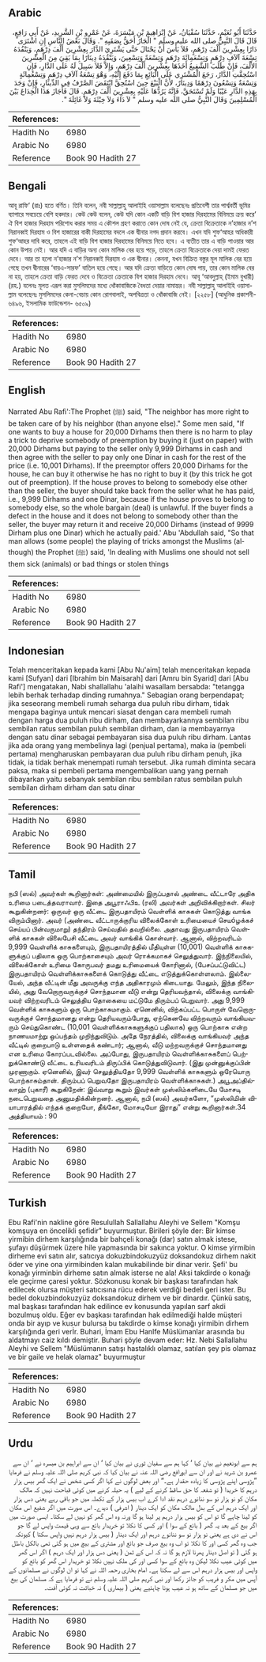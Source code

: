 ## Arabic


<div dir="rtl" lang="ar" style={{fontSize:'larger',backgroundColor:'#f8f9fa',padding:20}}>
حَدَّثَنَا أَبُو نُعَيْمٍ، حَدَّثَنَا سُفْيَانُ، عَنْ إِبْرَاهِيمَ بْنِ مَيْسَرَةَ، عَنْ عَمْرِو بْنِ الشَّرِيدِ، عَنْ أَبِي رَافِعٍ، قَالَ قَالَ النَّبِيُّ صلى الله عليه وسلم ‏"‏ الْجَارُ أَحَقُّ بِصَقَبِهِ ‏"‏‏.‏ وَقَالَ بَعْضُ النَّاسِ إِنِ اشْتَرَى دَارًا بِعِشْرِينَ أَلْفَ دِرْهَمٍ، فَلاَ بَأْسَ أَنْ يَحْتَالَ حَتَّى يَشْتَرِيَ الدَّارَ بِعِشْرِينَ أَلْفَ دِرْهَمٍ، وَيَنْقُدَهُ تِسْعَةَ آلاَفِ دِرْهَمٍ وَتِسْعَمِائَةَ دِرْهَمٍ وَتِسْعَةً وَتِسْعِينَ، وَيَنْقُدَهُ دِينَارًا بِمَا بَقِيَ مِنَ الْعِشْرِينَ الأَلْفَ، فَإِنْ طَلَبَ الشَّفِيعُ أَخَذَهَا بِعِشْرِينَ أَلْفَ دِرْهَمٍ، وَإِلاَّ فَلاَ سَبِيلَ لَهُ عَلَى الدَّارِ، فَإِنِ اسْتُحِقَّتِ الدَّارُ، رَجَعَ الْمُشْتَرِي عَلَى الْبَائِعِ بِمَا دَفَعَ إِلَيْهِ، وَهْوَ تِسْعَةُ آلاَفِ دِرْهَمٍ وَتِسْعُمِائَةٍ وَتِسْعَةٌ وَتِسْعُونَ دِرْهَمًا وَدِينَارٌ، لأَنَّ الْبَيْعَ حِينَ اسْتُحِقَّ انْتَقَضَ الصَّرْفُ فِي الدِّينَارِ، فَإِنْ وَجَدَ بِهَذِهِ الدَّارِ عَيْبًا وَلَمْ تُسْتَحَقَّ، فَإِنَّهُ يَرُدُّهَا عَلَيْهِ بِعِشْرِينَ أَلْفَ دِرْهَمٍ‏.‏ قَالَ فَأَجَازَ هَذَا الْخِدَاعَ بَيْنَ الْمُسْلِمِينَ وَقَالَ النَّبِيُّ صلى الله عليه وسلم ‏"‏ لاَ دَاءَ وَلاَ خِبْثَةَ وَلاَ غَائِلَةَ ‏"‏‏.‏
</div>
<div style={{backgroundColor:'#f8f9fa',padding:20, marginBottom: 10}}><table> <thead> <tr> <th>References:</th> <th></th> </tr> </thead> <tbody><tr><td>Hadith No</td><td>6980</td></tr><tr><td>Arabic No</td><td>6980</td></tr><tr><td>Reference</td><td>Book 90 Hadith 27</td></tr></tbody></table></div>

## Bengali


<div dir="ltr" lang="bn" style={{fontSize:'larger',backgroundColor:'#f8f9fa',padding:20}}>
আবূ রাফি‘ (রাঃ) হতে বর্ণিত। তিনি বলেন, নবী সাল্লাল্লাহু আলাইহি ওয়াসাল্লাম বলেছেনঃ প্রতিবেশী তার পার্শ্ববর্তী ভূমির ব্যাপারে সবচেয়ে বেশি হকদার। কেউ কেউ বলেন, কেউ যদি কোন একটি বাড়ি বিশ হাজার দিরহামের বিনিময়ে ক্রয় করে’ ঐ বিশ হাজার দিরহাম পরিশোধ করার সময় এ কৌশল গ্রহণ করাতে কোন দোষ নেই যে, ক্রেতা বিক্রেতাকে ন’হাজার ন’শ নিরানব্বই দিরহাম ও বিশ হাজারের বাকী দিরহামের বদলে এক দ্বীনার নগদ প্রদান করবে। এখন যদি শুফ‘আহর অধিকারী শুফ‘আহর দাবি করে, তাহলে এই বাড়ি বিশ হাজার দিরহামের বিনিময়ে নিতে হবে। এ ব্যতীত তার এ বাড়ি পাওয়ার আর কোন উপায় নেই। আর যদি এ বাড়ির অন্য কোন মালিক বের হয়ে পড়ে, তাহলে ক্রেতা বিক্রেতাকে দেয়া দামই ফেরত দেবে। আর তা হলো ন’হাজার ন’শ নিরানব্বই দিরহাম ও এক দ্বীনার। কেননা, যখন বিক্রিত বস্তুর মূল মালিক বের হয়ে গেছে তখন দ্বীনারের ‘বায়এ-সারফ’ বাতিল হয়ে গেছে। আর যদি ক্রেতা বাড়িতে কোন দোষ পায়, তার কোন মালিক বের না হয়, তাহলে ক্রেতা বাড়ি ফেরত দেবে ও বিক্রেতা ক্রেতাকে বিশ হাজার দিরহাম দেবে। আবূ ‘আবদুল্লাহ্ (ইমাম বুখারী) (রহ.) বলেনঃ মূলত এরূপ করা মুসলিমদের মধ্যে ধোঁকাবাজিকে বৈধতা দেয়ার নামান্তর। নবী সাল্লাল্লাহু আলাইহি ওয়াসাল্লাম বলেছেনঃ মুসলিমদের কেনা-বেচায় কোন রোগবালাই, অপবিত্রতা ও ধোঁকাবাজি নেই। [২২৫৮] (আধুনিক প্রকাশনী- ৬৪৯৬, ইসলামিক ফাউন্ডেশন- ৬৫০৯)
</div>
<div style={{backgroundColor:'#f8f9fa',padding:20, marginBottom: 10}}><table> <thead> <tr> <th>References:</th> <th></th> </tr> </thead> <tbody><tr><td>Hadith No</td><td>6980</td></tr><tr><td>Arabic No</td><td>6980</td></tr><tr><td>Reference</td><td>Book 90 Hadith 27</td></tr></tbody></table></div>

## English


<div dir="ltr" lang="en" style={{fontSize:'larger',backgroundColor:'#f8f9fa',padding:20}}>
Narrated Abu Rafi':The Prophet (ﷺ) said, "The neighbor has more right to be taken care of by his neighbor (than anyone else)." Some men said, "If one wants to buy a house for 20,000 Dirhams then there is no harm to play a trick to deprive somebody of preemption by buying it (just on paper) with 20,000 Dirhams but paying to the seller only 9,999 Dirhams in cash and then agree with the seller to pay only one Dinar in cash for the rest of the price (i.e. 10,001 Dirhams). If the preemptor offers 20,000 Dirhams for the house, he can buy it otherwise he has no right to buy it (by this trick he got out of preemption). If the house proves to belong to somebody else other than the seller, the buyer should take back from the seller what he has paid, i.e., 9,999 Dirhams and one Dinar, because if the house proves to belong to somebody else, so the whole bargain (deal) is unlawful. If the buyer finds a defect in the house and it does not belong to somebody other than the seller, the buyer may return it and receive 20,000 Dirhams (instead of 9999 Dirham plus one Dinar) which he actually paid.' Abu 'Abdullah said, "So that man allows (some people) the playing of tricks amongst the Muslims (although) the Prophet (ﷺ) said, 'In dealing with Muslims one should not sell them sick (animals) or bad things or stolen things
</div>
<div style={{backgroundColor:'#f8f9fa',padding:20, marginBottom: 10}}><table> <thead> <tr> <th>References:</th> <th></th> </tr> </thead> <tbody><tr><td>Hadith No</td><td>6980</td></tr><tr><td>Arabic No</td><td>6980</td></tr><tr><td>Reference</td><td>Book 90 Hadith 27</td></tr></tbody></table></div>

## Indonesian


<div dir="ltr" lang="id" style={{fontSize:'larger',backgroundColor:'#f8f9fa',padding:20}}>
Telah menceritakan kepada kami [Abu Nu'aim] telah menceritakan kepada kami [Sufyan] dari [Ibrahim bin Maisarah] dari [Amru bin Syarid] dari [Abu Rafi'] mengatakan, Nabi shallallahu 'alaihi wasallam bersabda: "tetangga lebih berhak terhadap dinding rumahnya." Sebagian orang berpendapat; jika seseorang membeli rumah seharga dua puluh ribu dirham, tidak mengapa baginya untuk mencari siasat dengan cara membeli rumah dengan harga dua puluh ribu dirham, dan membayarkannya sembilan ribu sembilan ratus sembilan puluh sembilan dirham, dan ia membayarnya dengan satu dinar sebagai pembayaran sisa dua puluh ribu dirham. Lantas jika ada orang yang membelinya lagi (penjual pertama), maka ia (pembeli pertama) mengharuskan pembayaran dua puluh ribu dirham penuh, jika tidak, ia tidak berhak menempati rumah tersebut. Jika rumah diminta secara paksa, maka si pembeli pertama mengembalikan uang yang pernah dibayarkan yaitu sebanyak sembilan ribu sembilan ratus sembilan puluh sembilan dirham dirham dan satu dinar
</div>
<div style={{backgroundColor:'#f8f9fa',padding:20, marginBottom: 10}}><table> <thead> <tr> <th>References:</th> <th></th> </tr> </thead> <tbody><tr><td>Hadith No</td><td>6980</td></tr><tr><td>Arabic No</td><td>6980</td></tr><tr><td>Reference</td><td>Book 90 Hadith 27</td></tr></tbody></table></div>

## Tamil


<div dir="ltr" lang="ta" style={{fontSize:'larger',backgroundColor:'#f8f9fa',padding:20}}>
நபி (ஸல்) அவர்கள் கூறினார்கள்: அண்மையில் இருப்பதால் அண்டை வீட்டாரே அதிக உரிமை படைத்தவராவார். இதை அபூராஃபிஉ (ரலி) அவர்கள் அறிவிக்கிறார்கள். சிலர் கூறுகின்றனர்: ஒருவர் ஒரு வீட்டை இருபதாயிரம் வெள்ளிக் காசுகள் கொடுத்து வாங்க விரும்பினார். அவர் (அண்டை வீட்டாருக்குரிய விலைக்கோள் உரிமையைச் செயóழக்கச் செய்யப் பின்வருமாறு) தந்திரம் செய்வதில் தவறில்லை. அதாவது இருபதாயிரம் வெள்ளிக் காசுகள் விலைபேசி வீட்டை அவர் வாங்கிக் கொள்வார். ஆனால், விற்றவரிடம் 9,999 வெள்ளிக் காசுகளையும், இருபதாயிரத்தில் மீதியுள்ள (10,001) வெள்ளிக் காசுகளுக்குப் பதிலாக ஒரு பொற்காசையும் அவர் ரொக்கமாகச் செலுத்துவார். இந்நிலையில், விலைக்கோள் உரிமை கோருபவர் தமது உரிமையைக் கோரினால், (பேசப்பட்டுவிட்ட) இருபதாயிரம் வெள்ளிக்காசுகளைக் கொடுத்து வீட்டை எடுத்துக்கொள்ளலாம். இல்லையேல், அந்த வீட்டின் மீது அவருக்கு எந்த அதிகாரமும் கிடையாது. மேலும், இந்த நிலையில், அது வேறொருவருக்குச் சொந்தமான வீடு என்று தெரியவந்தால், விலைக்கு வாங்கியவர் விற்றவரிடம் செலுத்திய தொகையை மட்டுமே திரும்பப் பெறுவார். அது 9,999 வெள்ளிக் காசுகளும் ஒரு பொற்காசுமாகும். ஏனெனில், விற்கப்பட்ட பொருள் வேறொருவருக்குச் சொந்தமானது என்று தெரியவரும்போது, ஏற்கெனவே விற்றவரும் வாங்கியவரும் செய்துகொண்ட (10,001 வெள்ளிக்காசுகளுக்குப் பதிலாக) ஒரு பொற்காசு என்ற நாணயமாற்று ஒப்பந்தம் முறிந்துவிடும். அதே நேரத்தில், விலைக்கு வாங்கியவர் அந்த வீட்டில் குறைபாடு உள்ளதைக் கண்டார்; ஆனால், வீடு மற்றவருக்குச் சொந்தமானது என உரிமை கோரப்படவில்லை. அப்போது, இருபதாயிரம் வெள்ளிக்காசுகளைப் பெற்றுக்கொண்டு வீட்டை உரியவரிடம் திருப்பிக் கொடுத்துவிடுவார். (இது முன்னுக்குப்பின் முரணாகும். ஏனெனில், இவர் செலுத்தியதோ 9,999 வெள்ளிக் காசுகளும் ஒரேயொரு பொற்காசும்தான். திரும்பப் பெறுவதோ இருபதாயிரம் வெள்ளிக்காசுகள்.) அபூஅப்தில்லாஹ் (புகாரீ) கூறுகிறேன்: இவ்வாறு கூறும் இவர்கள் முஸ்லிம்களிடையே மோசடி நடைபெறுவதை அனுமதிக்கின்றனர். ஆனால், நபி (ஸல்) அவர்களோ, “முஸ்லிமின் வியாபாரத்தில் எந்தக் குறையோ, தீங்கோ, மோசடியோ இராது” என்று கூறினார்கள்.34 அத்தியாயம் : 90
</div>
<div style={{backgroundColor:'#f8f9fa',padding:20, marginBottom: 10}}><table> <thead> <tr> <th>References:</th> <th></th> </tr> </thead> <tbody><tr><td>Hadith No</td><td>6980</td></tr><tr><td>Arabic No</td><td>6980</td></tr><tr><td>Reference</td><td>Book 90 Hadith 27</td></tr></tbody></table></div>

## Turkish


<div dir="ltr" lang="tr" style={{fontSize:'larger',backgroundColor:'#f8f9fa',padding:20}}>
Ebu Rafi'nin nakline göre Resulullah Sallallahu Aleyhi ve Sellem "Komşu komşuya en öncelikli şefidir" buyurmuştur. Birileri şöyle der: Bir kimse yirmibin dirhem karşılığında bir bahçeli konağı (dar) satın almak istese, şufayı düşürmek üzere hile yapmasında bir sakınca yoktur. O kimse yirmibin dirheme evi satın alır, satıcıya dokuzbindokuzyüz doksandokuz dirhem nakit öder ve yine ona yirmibinden kalan mukabilinde bir dinar verir. Şefi' bu konağı yirminbin dirheme satın almak isterse ne ala! Aksi takdirde o konağı ele geçirme çaresi yoktur. Sözkonusu konak bir başkası tarafından hak edilecek olursa müşteri satıcısına rücu ederek verdiği bedeli geri ister. Bu bedel dokuzbindokuzyüz doksandokuz dirhem ve bir dinardır. Çünkü satış, mal başkası tarafından hak edilince ev konusunda yapılan sarf akdi bozulmuş oldu. Eğer ev başkası tarafından hak edilmediği halde müşteri onda bir ayıp ve kusur bulursa bu takdirde o kimse konağı yirmibin dirhem karşılığında geri verİr. Buhari, İmam Ebu HanIfe Müslümanlar arasında bu aldatmayı caiz kıldı demiştir. Buhari şöyle devam eder: Hz. Nebi Sallallahu Aleyhi ve Sellem "Müslümanın satışı hastalıklı olamaz, satılan şey pis olamaz ve bir gaile ve helak olamaz" buyurmuştur
</div>
<div style={{backgroundColor:'#f8f9fa',padding:20, marginBottom: 10}}><table> <thead> <tr> <th>References:</th> <th></th> </tr> </thead> <tbody><tr><td>Hadith No</td><td>6980</td></tr><tr><td>Arabic No</td><td>6980</td></tr><tr><td>Reference</td><td>Book 90 Hadith 27</td></tr></tbody></table></div>

## Urdu


<div dir="rtl" lang="ur" style={{fontSize:'larger',backgroundColor:'#f8f9fa',padding:20}}>
ہم سے ابونعیم نے بیان کیا ‘ کہا ہم سے سفیان ثوری نے بیان کیا ‘ ان سے ابراہیم بن میسرہ نے ‘ ان سے عمرو بن شرید نے اور ان سے ابورافع رضی اللہ عنہ نے بیان کیا کہ نبی کریم صلی اللہ علیہ وسلم نے فرمایا ”پڑوسی اپنے پڑوسی کا زیادہ حقدار ہے۔“ اور بعض لوگوں نے کہا اگر کسی شخص نے ایک گھر بیس ہزار درہم کا خریدا ( تو شفعہ کا حق ساقط کرنے کے لیے ) یہ حیلہ کرنے میں کوئی قباحت نہیں کہ مالک مکان کو نو ہزار نو سو ننانوے درہم نقد ادا کرے اب بیس ہزار کے تکملہ میں جو باقی رہے یعنی دس ہزار اور ایک درہم اس کے بدل مالک مکان کو ایک دینار ( اشرفی ) دیدے۔ اس صورت میں اگر شفیع اس مکان کو لینا چاہے گا تو اس کو بیس ہزار درہم پر لینا ہو گا ورنہ وہ اس گھر کو نہیں لے سکتا۔ ایسی صورت میں اگر بیع کے بعد یہ گھر ( بائع کے سوا ) اور کسی کا نکلا تو خریدار بائع سے وہی قیمت واپس لے گا جو اس نے دی ہے یعنی نو ہزار نو سو ننانوے درہم اور ایک دینار ( بیس ہزار درہم نہیں واپس سکتا ) کیونکہ جب وہ گھر کسی اور کا نکلا تو اب وہ بیع صرف جو بائع اور مشتری کے بیچ میں ہو گئی تھی بالکل باطل ہو گئی ( تو اصل دینار پھرنا لازم ہو گا نہ کہ اس کے ثمن ( یعنی دس ہزار اور ایک درہم ) اگر اس گھر میں کوئی عیب نکلا لیکن وہ بائع کے سوا کسی اور کی ملک نہیں نکلا تو خریدار اس گھر کو بائع کو واپس اور بیس ہزار درہم اس سے لے سکتا ہے۔ امام بخاری رحمہ اللہ نے کہا تو ان لوگوں نے مسلمانوں کے آپس میں مکر و فریب کو جائز رکھا اور نبی کریم صلی اللہ علیہ وسلم نے تو فرمایا ہے کہ مسلمان کی بیع میں جو مسلمان کے ساتھ ہو نہ عیب ہونا چاہئیے یعنی ( بیماری ) نہ خباثت نہ کوئی آفت۔
</div>
<div style={{backgroundColor:'#f8f9fa',padding:20, marginBottom: 10}}><table> <thead> <tr> <th>References:</th> <th></th> </tr> </thead> <tbody><tr><td>Hadith No</td><td>6980</td></tr><tr><td>Arabic No</td><td>6980</td></tr><tr><td>Reference</td><td>Book 90 Hadith 27</td></tr></tbody></table></div>